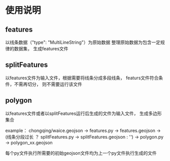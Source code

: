 # 使用说明

## features

以线条数据（"type": "MultiLineString"）为原始数据
整理原始数据为包含一定规律的数据集， 生成features文件


## splitFeatures

以features文件为输入文件，根据需要将线条分成多段线条， featurs文件符合条件，不需再切分， 则不需要运行该文件

## polygon

以features文件或者以splitFeatures运行后生成的文件为输入文件， 生成多边形集合

example： chongqing/waice.geojson -> features.py -> features.geojson -> (线条分段过长 ？ splitFeatures.py -> splitFeatures.geojson : '') -> polygon.py -> polygon_xx.geojson

每个py文件执行所需要的初始geojson文件均为上一个py文件执行生成的文件